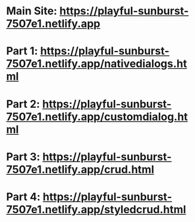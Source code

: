 # Main Site: https://playful-sunburst-7507e1.netlify.app
# Part 1: https://playful-sunburst-7507e1.netlify.app/nativedialogs.html
# Part 2: https://playful-sunburst-7507e1.netlify.app/customdialog.html
# Part 3: https://playful-sunburst-7507e1.netlify.app/crud.html
# Part 4: https://playful-sunburst-7507e1.netlify.app/styledcrud.html
